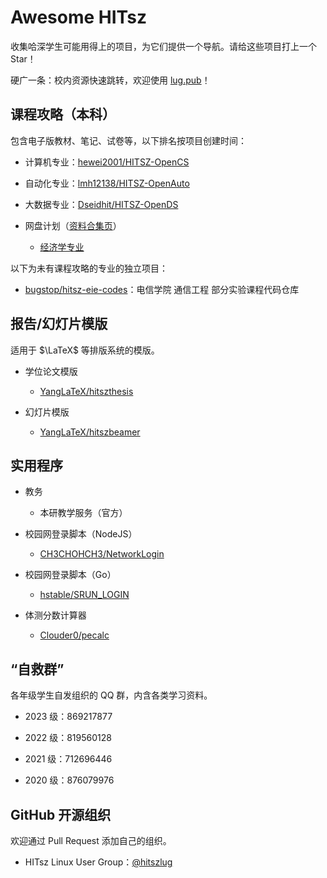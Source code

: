 # Awesome HITsz

收集哈深学生可能用得上的项目，为它们提供一个导航。请给这些项目打上一个 Star！

硬广一条：校内资源快速跳转，欢迎使用 [lug.pub](https://www.lug.pub/)！

## 课程攻略（本科）

包含电子版教材、笔记、试卷等，以下排名按项目创建时间：

- 计算机专业：[hewei2001/HITSZ-OpenCS](https://github.com/hewei2001/HITSZ-OpenCS)

- 自动化专业：[lmh12138/HITSZ-OpenAuto](https://github.com/lmh12138/HITSZ-OpenAuto)

- 大数据专业：[Dseidhit/HITSZ-OpenDS](https://github.com/Dseidhit/HITSZ-OpenDS)

- 网盘计划（[资料合集页](https://n92uuvwhvl.feishu.cn/docx/doxcnJJJRHkvnueihVcR5G2YF6f)）

  - [经济学专业](https://n92uuvwhvl.feishu.cn/docx/doxcn54zmDKkQ0fIEk62IWtd0xb)

以下为未有课程攻略的专业的独立项目：

- [bugstop/hitsz-eie-codes](https://github.com/bugstop/hitsz-eie-codes)：电信学院 通信工程 部分实验课程代码仓库

## 报告/幻灯片模版

适用于 $\LaTeX$ 等排版系统的模版。

- 学位论文模版
  
  - [YangLaTeX/hitszthesis](https://github.com/YangLaTeX/hitszthesis)

- 幻灯片模版
  
  - [YangLaTeX/hitszbeamer](https://github.com/YangLaTeX/hitszbeamer)

## 实用程序

- 教务
  
  - 本研教学服务（官方）

- 校园网登录脚本（NodeJS）
  
  - [CH3CHOHCH3/NetworkLogin](https://github.com/CH3CHOHCH3/NetworkLogin)
 
- 校园网登录脚本（Go）

  - [hstable/SRUN_LOGIN](https://github.com/hstable/SRUN_LOGIN)

- 体测分数计算器

  - [Clouder0/pecalc](https://github.com/Clouder0/pecalc)

## “自救群”

各年级学生自发组织的 QQ 群，内含各类学习资料。

- 2023 级：869217877

- 2022 级：819560128

- 2021 级：712696446

- 2020 级：876079976

## GitHub 开源组织

欢迎通过 Pull Request 添加自己的组织。

- HITsz Linux User Group：[@hitszlug](https://github.com/hitszlug)
